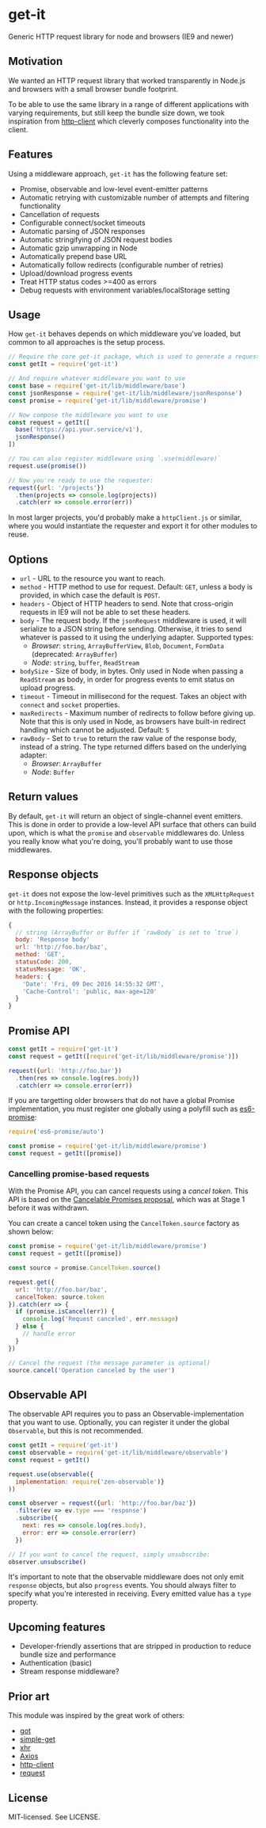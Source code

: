 # get-it

Generic HTTP request library for node and browsers (IE9 and newer)

## Motivation

We wanted an HTTP request library that worked transparently in Node.js and browsers with a small browser bundle footprint.

To be able to use the same library in a range of different applications with varying requirements, but still keep the bundle size down, we took inspiration from [http-client](https://github.com/mjackson/http-client) which cleverly composes functionality into the client.

## Features

Using a middleware approach, `get-it` has the following feature set:

* Promise, observable and low-level event-emitter patterns
* Automatic retrying with customizable number of attempts and filtering functionality
* Cancellation of requests
* Configurable connect/socket timeouts
* Automatic parsing of JSON responses
* Automatic stringifying of JSON request bodies
* Automatic gzip unwrapping in Node
* Automatically prepend base URL
* Automatically follow redirects (configurable number of retries)
* Upload/download progress events
* Treat HTTP status codes >=400 as errors
* Debug requests with environment variables/localStorage setting

## Usage

How `get-it` behaves depends on which middleware you've loaded, but common to all approaches is the setup process.

```js
// Require the core get-it package, which is used to generate a requester
const getIt = require('get-it')

// And require whatever middleware you want to use
const base = require('get-it/lib/middleware/base')
const jsonResponse = require('get-it/lib/middleware/jsonResponse')
const promise = require('get-it/lib/middleware/promise')

// Now compose the middleware you want to use
const request = getIt([
  base('https://api.your.service/v1'),
  jsonResponse()
])

// You can also register middleware using `.use(middleware)`
request.use(promise())

// Now you're ready to use the requester:
request({url: '/projects'})
  .then(projects => console.log(projects))
  .catch(err => console.error(err))
```

In most larger projects, you'd probably make a `httpClient.js` or similar, where you would instantiate the requester and export it for other modules to reuse.

## Options

* `url` - URL to the resource you want to reach.
* `method` - HTTP method to use for request. Default: `GET`, unless a body is provided, in which case the default is `POST`.
* `headers` - Object of HTTP headers to send. Note that cross-origin requests in IE9 will not be able to set these headers.
* `body` - The request body. If the `jsonRequest` middleware is used, it will serialize to a JSON string before sending. Otherwise, it tries to send whatever is passed to it using the underlying adapter. Supported types:
  * *Browser*: `string`, `ArrayBufferView`, `Blob`, `Document`, `FormData` (deprecated: `ArrayBuffer`)
  * *Node*: `string`, `buffer`, `ReadStream`
* `bodySize` - Size of body, in bytes. Only used in Node when passing a `ReadStream` as body, in order for progress events to emit status on upload progress.
* `timeout` - Timeout in millisecond for the request. Takes an object with `connect` and `socket` properties.
* `maxRedirects` - Maximum number of redirects to follow before giving up. Note that this is only used in Node, as browsers have built-in redirect handling which cannot be adjusted. Default: `5`
* `rawBody` - Set to `true` to return the raw value of the response body, instead of a string. The type returned differs based on the underlying adapter:
  * *Browser*: `ArrayBuffer`
  * *Node*: `Buffer`

## Return values

By default, `get-it` will return an object of single-channel event emitters. This is done in order to provide a low-level API surface that others can build upon, which is what the `promise` and `observable` middlewares do. Unless you really know what you're doing, you'll probably want to use those middlewares.

## Response objects

`get-it` does not expose the low-level primitives such as the `XMLHttpRequest` or `http.IncomingMessage` instances. Instead, it provides a response object with the following properties:

```js
{
  // string (ArrayBuffer or Buffer if `rawBody` is set to `true`)
  body: 'Response body'
  url: 'http://foo.bar/baz',
  method: 'GET',
  statusCode: 200,
  statusMessage: 'OK',
  headers: {
    'Date': 'Fri, 09 Dec 2016 14:55:32 GMT',
    'Cache-Control': 'public, max-age=120'
  }
}
```

## Promise API

```js
const getIt = require('get-it')
const request = getIt([require('get-it/lib/middleware/promise')])

request({url: 'http://foo.bar'})
  .then(res => console.log(res.body))
  .catch(err => console.error(err))
```

If you are targetting older browsers that do not have a global Promise implementation, you must register one globally using a polyfill such as [es6-promise](https://github.com/stefanpenner/es6-promise):

```js
require('es6-promise/auto')

const promise = require('get-it/lib/middleware/promise')
const request = getIt([promise])
```

### Cancelling promise-based requests

With the Promise API, you can cancel requests using a _cancel token_. This API is based on the [Cancelable Promises proposal](https://github.com/tc39/proposal-cancelable-promises), which was at Stage 1 before it was withdrawn.

You can create a cancel token using the `CancelToken.source` factory as shown below:

```js
const promise = require('get-it/lib/middleware/promise')
const request = getIt([promise])

const source = promise.CancelToken.source()

request.get({
  url: 'http://foo.bar/baz',
  cancelToken: source.token
}).catch(err => {
  if (promise.isCancel(err)) {
    console.log('Request canceled', err.message)
  } else {
    // handle error
  }
})

// Cancel the request (the message parameter is optional)
source.cancel('Operation canceled by the user')
```

## Observable API

The observable API requires you to pass an Observable-implementation that you want to use. Optionally, you can register it under the global `Observable`, but this is not recommended.

```js
const getIt = require('get-it')
const observable = require('get-it/lib/middleware/observable')
const request = getIt()

request.use(observable({
  implementation: require('zen-observable')}
))

const observer = request({url: 'http://foo.bar/baz'})
  .filter(ev => ev.type === 'response')
  .subscribe({
    next: res => console.log(res.body),
    error: err => console.error(err)
  })

// If you want to cancel the request, simply unsubscribe:
observer.unsubscribe()
```

It's important to note that the observable middleware does not only emit `response` objects, but also `progress` events. You should always filter to specify what you're interested in receiving. Every emitted value has a `type` property.

## Upcoming features

* Developer-friendly assertions that are stripped in production to reduce bundle size and performance
* Authentication (basic)
* Stream response middleware?

## Prior art

This module was inspired by the great work of others:

* [got](https://github.com/sindresorhus/got)
* [simple-get](https://github.com/feross/simple-get)
* [xhr](https://github.com/naugtur/xhr)
* [Axios](https://github.com/mzabriskie/axios/)
* [http-client](https://github.com/mjackson/http-client)
* [request](https://github.com/request/request)

## License

MIT-licensed. See LICENSE.
